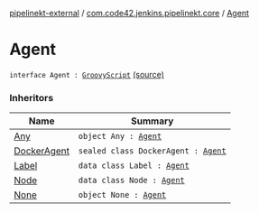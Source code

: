 [pipelinekt-external](../index.md) / [com.code42.jenkins.pipelinekt.core](index.md) / [Agent](./-agent.md)

# Agent

`interface Agent : `[`GroovyScript`](../com.code42.jenkins.pipelinekt.core.writer/-groovy-script/index.md) [(source)](https://github.com/code42/pipelinekt/tree/master/core/src/main/kotlin/com/code42/jenkins/pipelinekt/core/Agent.kt#L5)

### Inheritors

| Name | Summary |
|---|---|
| [Any](../com.code42.jenkins.pipelinekt.internal.agent/-any/index.md) | `object Any : `[`Agent`](./-agent.md) |
| [DockerAgent](../com.code42.jenkins.pipelinekt.core.agent/-docker-agent/index.md) | `sealed class DockerAgent : `[`Agent`](./-agent.md) |
| [Label](../com.code42.jenkins.pipelinekt.internal.agent/-label/index.md) | `data class Label : `[`Agent`](./-agent.md) |
| [Node](../com.code42.jenkins.pipelinekt.internal.agent/-node/index.md) | `data class Node : `[`Agent`](./-agent.md) |
| [None](../com.code42.jenkins.pipelinekt.internal.agent/-none/index.md) | `object None : `[`Agent`](./-agent.md) |
